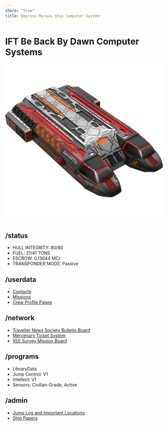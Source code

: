 ```yaml
---
share: "true"
title: Empress Marava Ship Computer System
---
```

# IFT Be Back By Dawn Computer Systems  
  
![400x400](./Attachments/BeBackByDawn.png)  
  
## /status  
* HULL INTEGRITY: 80/80  
* FUEL: 21/41 TONS  
* ESCROW: 0.13644 MCr  
* TRANSPONDER MODE: Passive  
  
## /userdata  
  
* [Contacts](./Contacts/index.md)  
* [Missions](./Attachments/Missions.md)  
* [Crew Profile Pages](./Crew/index.md)  
  
## /network  
  
* [Traveller News Society Bulletin Board](./TNS/index.md)  
* [Mercenary Ticket System](./MercenaryTicketSystem.md)  
* [IISS Survey Mission Board](./IISSBoard.md)  
  
## /programs  
* LibraryData  
* Jump Control: V1  
* Intellect: V1  
* Sensors: Civilian-Grade, Active  
  
## /admin  
* [Jump Log and Important Locations](./JumpLog.md)  
* [Ship Papers](./ShipPapers/index.md)  
  

